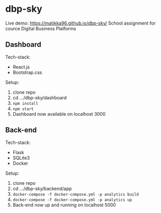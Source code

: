 # dbp-sky

Live demo: https://matikka96.github.io/dbp-sky/
School assignment for cource Digital Business Platforms

## Dashboard

Tech-stack:
* React.js
* Bootstrap.css

Setup:
1) clone repo
2) cd .../dbp-sky/dashboard
3) ```npm install```
4) ```npm start```
5) Dashboard now available on localhost 3000

## Back-end

Tech-stack:
* Flask
* SQLite3
* Docker

Setup:
1) clone repo
2) cd .../dbp-sky/backend/app
3) ```docker-compose -f docker-compose.yml -p analytics build```
4) ```docker-compose -f docker-compose.yml -p analytics up```
5) Back-end now up and running on localhost 5000

